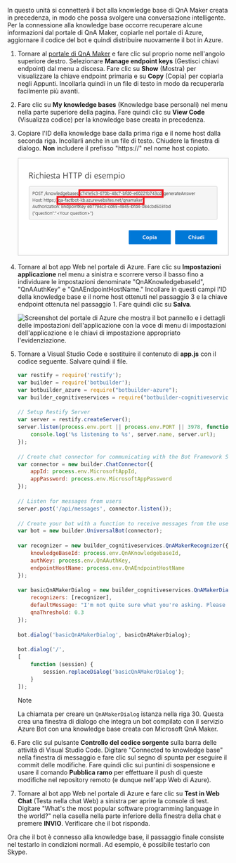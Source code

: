 In questo unità si connetterà il bot alla knowledge base di QnA Maker creata in precedenza, in modo che possa svolgere una conversazione intelligente. Per la connessione alla knowledge base occorre recuperare alcune informazioni dal portale di QnA Maker, copiarle nel portale di Azure, aggiornare il codice del bot e quindi distribuire nuovamente il bot in Azure.

1. Tornare al [portale di QnA Maker](https://www.qnamaker.ai/) e fare clic sul proprio nome nell'angolo superiore destro. Selezionare **Manage endpoint keys** (Gestisci chiavi endpoint) dal menu a discesa. Fare clic su **Show** (Mostra) per visualizzare la chiave endpoint primaria e su **Copy** (Copia) per copiarla negli Appunti. Incollarla quindi in un file di testo in modo da recuperarla facilmente più avanti.

1. Fare clic su **My knowledge bases** (Knowledge base personali) nel menu nella parte superiore della pagina. Fare quindi clic su **View Code** (Visualizza codice) per la knowledge base creata in precedenza.

1. Copiare l'ID della knowledge base dalla prima riga e il nome host dalla seconda riga. Incollarli anche in un file di testo. Chiudere la finestra di dialogo. **Non** includere il prefisso "https://" nel nome host copiato.

    ![Screenshot del portale di QnA Maker che mostra la richiesta HTTP di esempio con il nome dell'endpoint della knowledge base host e ID evidenziato.](../media/6-copy-endpoint-info.png)

1. Tornare al bot app Web nel portale di Azure. Fare clic su **Impostazioni applicazione** nel menu a sinistra e scorrere verso il basso fino a individuare le impostazioni denominate "QnAKnowledgebaseId", "QnAAuthKey" e "QnAEndpointHostName." Incollare in questi campi l'ID della knowledge base e il nome host ottenuti nel passaggio 3 e la chiave endpoint ottenuta nel passaggio 1. Fare quindi clic su **Salva**.

    ![Screenshot del portale di Azure che mostra il bot pannello e i dettagli delle impostazioni dell'applicazione con la voce di menu di impostazioni dell'applicazione e le chiavi di impostazione appropriato l'evidenziazione.](../media/6-enter-app-settings.png)

1. Tornare a Visual Studio Code e sostituire il contenuto di **app.js** con il codice seguente. Salvare quindi il file.

    ```JavaScript
    var restify = require('restify');
    var builder = require('botbuilder');
    var botbuilder_azure = require("botbuilder-azure");
    var builder_cognitiveservices = require("botbuilder-cognitiveservices");

    // Setup Restify Server
    var server = restify.createServer();
    server.listen(process.env.port || process.env.PORT || 3978, function () {
        console.log('%s listening to %s', server.name, server.url);
    });

    // Create chat connector for communicating with the Bot Framework Service
    var connector = new builder.ChatConnector({
        appId: process.env.MicrosoftAppId,
        appPassword: process.env.MicrosoftAppPassword
    });

    // Listen for messages from users
    server.post('/api/messages', connector.listen());

    // Create your bot with a function to receive messages from the user
    var bot = new builder.UniversalBot(connector);

    var recognizer = new builder_cognitiveservices.QnAMakerRecognizer({
        knowledgeBaseId: process.env.QnAKnowledgebaseId,
        authKey: process.env.QnAAuthKey,
        endpointHostName: process.env.QnAEndpointHostName
    });

    var basicQnAMakerDialog = new builder_cognitiveservices.QnAMakerDialog({
        recognizers: [recognizer],
        defaultMessage: "I'm not quite sure what you're asking. Please ask your question again.",
        qnaThreshold: 0.3
    });

    bot.dialog('basicQnAMakerDialog', basicQnAMakerDialog);

    bot.dialog('/',
    [
        function (session) {
            session.replaceDialog('basicQnAMakerDialog');
        }
    ]);
    ```

    > [!Note]
    > La chiamata per creare un `QnAMakerDialog` istanza nella riga 30. Questa crea una finestra di dialogo che integra un bot compilato con il servizio Azure Bot con una knowledge base creata con Microsoft QnA Maker.

1. Fare clic sul pulsante **Controllo del codice sorgente** sulla barra delle attività di Visual Studio Code. Digitare "Connected to knowledge base" nella finestra di messaggio e fare clic sul segno di spunta per eseguire il commit delle modifiche. Fare quindi clic sui puntini di sospensione e usare il comando **Pubblica ramo** per effettuare il push di queste modifiche nel repository remoto (e dunque nell'app Web di Azure).

1. Tornare al bot app Web nel portale di Azure e fare clic su **Test in Web Chat** (Testa nella chat Web) a sinistra per aprire la console di test. Digitare "What's the most popular software programming language in the world?" nella casella nella parte inferiore della finestra della chat e premere **INVIO**. Verificare che il bot risponda.

Ora che il bot è connesso alla knowledge base, il passaggio finale consiste nel testarlo in condizioni normali. Ad esempio, è possibile testarlo con Skype.

